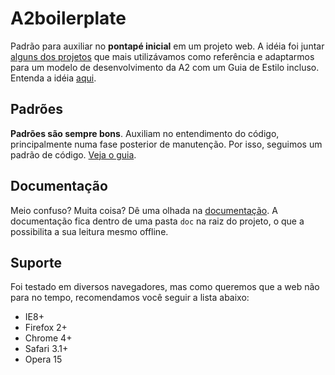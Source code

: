 # A2boilerplate

Padrão para auxiliar no **pontapé inicial** em um projeto web. A idéia foi juntar [alguns dos projetos](https://github.com/a2comunicacao/Grid-A2/wiki/Refer%C3%AAncias) que mais utilizávamos como referência e adaptarmos para um modelo de desenvolvimento da A2 com um Guia de Estilo incluso. Entenda a idéia [aqui](https://github.com/a2comunicacao/Grid-A2/wiki).

## Padrões

**Padrões são sempre bons**. Auxiliam no entendimento do código, principalmente numa fase posterior de manutenção. Por isso, seguimos um padrão de código. [Veja o guia](https://github.com/a2comunicacao/A2idiomatic).

## Documentação

Meio confuso? Muita coisa? Dê uma olhada na [documentação](doc/index.md). A documentação fica dentro de uma pasta `doc` na raiz do projeto, o que a possibilita a sua leitura mesmo offline.

## Suporte

Foi testado em diversos navegadores, mas como queremos que a web não para no tempo, recomendamos você seguir a lista abaixo:
- IE8+
- Firefox 2+
- Chrome 4+
- Safari 3.1+
- Opera 15
